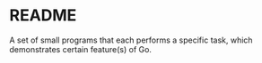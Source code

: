 # README

A set of small programs that each performs a specific task, which demonstrates certain feature(s) of Go.
